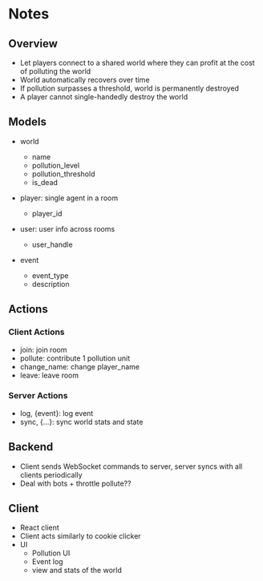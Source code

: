 # Notes

## Overview
  - Let players connect to a shared world where they can profit at the cost of polluting the world
  - World automatically recovers over time
  - If pollution surpasses a threshold, world is permanently destroyed
  - A player cannot single-handedly destroy the world

## Models
  - world
    - name
    - pollution_level
    - pollution_threshold
    - is_dead

  - player: single agent in a room
    - player_id

  - user: user info across rooms
    - user_handle

  - event
    - event_type
    - description

## Actions

### Client Actions
  - join: join room
  - pollute: contribute 1 pollution unit
  - change_name: change player_name
  - leave: leave room

### Server Actions
  - log, {event}: log event
  - sync, {...}: sync world stats and state

## Backend
  - Client sends WebSocket commands to server, server syncs with all clients periodically
  - Deal with bots + throttle pollute??

## Client
  - React client
  - Client acts similarly to cookie clicker
  - UI
    - Pollution UI
    - Event log
    - view and stats of the world


